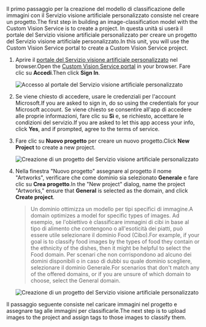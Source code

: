 <span data-ttu-id="ab198-101">Il primo passaggio per la creazione del modello di classificazione delle immagini con il Servizio visione artificiale personalizzato consiste nel creare un progetto.</span><span class="sxs-lookup"><span data-stu-id="ab198-101">The first step in building an image-classification model with the Custom Vision Service is to create a project.</span></span> <span data-ttu-id="ab198-102">In questa unità si userà il portale del Servizio visione artificiale personalizzato per creare un progetto del Servizio visione artificiale personalizzato.</span><span class="sxs-lookup"><span data-stu-id="ab198-102">In this unit, you will use the Custom Vision Service portal to create a Custom Vision Service project.</span></span>

1. <span data-ttu-id="ab198-103">Aprire il [portale del Servizio visione artificiale personalizzato](https://www.customvision.ai/) nel browser.</span><span class="sxs-lookup"><span data-stu-id="ab198-103">Open the [Custom Vision Service portal](https://www.customvision.ai/) in your browser.</span></span> <span data-ttu-id="ab198-104">Fare clic su **Accedi**.</span><span class="sxs-lookup"><span data-stu-id="ab198-104">Then click **Sign In**.</span></span>

    ![Accesso al portale del Servizio visione artificiale personalizzato](../media-draft/1-portal-sign-in.png)

1. <span data-ttu-id="ab198-106">Se viene chiesto di accedere, usare le credenziali per l'account Microsoft.</span><span class="sxs-lookup"><span data-stu-id="ab198-106">If you are asked to sign in, do so using the credentials for your Microsoft account.</span></span> <span data-ttu-id="ab198-107">Se viene chiesto se consentire all'app di accedere alle proprie informazioni, fare clic su **Sì** e, se richiesto, accettare le condizioni del servizio.</span><span class="sxs-lookup"><span data-stu-id="ab198-107">If you are asked to let this app access your info, click **Yes**, and if prompted, agree to the terms of service.</span></span>

1. <span data-ttu-id="ab198-108">Fare clic su **Nuovo progetto** per creare un nuovo progetto.</span><span class="sxs-lookup"><span data-stu-id="ab198-108">Click **New Project** to create a new project.</span></span>
  
    ![Creazione di un progetto del Servizio visione artificiale personalizzato](../media-draft/1-portal-click-new-project.png)

1. <span data-ttu-id="ab198-110">Nella finestra "Nuovo progetto" assegnare al progetto il nome "Artworks", verificare che come dominio sia selezionato **Generale** e fare clic su **Crea progetto**.</span><span class="sxs-lookup"><span data-stu-id="ab198-110">In the "New project" dialog, name the project "Artworks," ensure that **General** is selected as the domain, and click **Create project**.</span></span>

    > <span data-ttu-id="ab198-111">Un dominio ottimizza un modello per tipi specifici di immagine.</span><span class="sxs-lookup"><span data-stu-id="ab198-111">A domain optimizes a model for specific types of images.</span></span> <span data-ttu-id="ab198-112">Ad esempio, se l'obiettivo è classificare immagini di cibi in base al tipo di alimento che contengono o all'esoticità dei piatti, può essere utile selezionare il dominio Food (Cibo).</span><span class="sxs-lookup"><span data-stu-id="ab198-112">For example, if your goal is to classify food images by the types of food they contain or the ethnicity of the dishes, then it might be helpful to select the Food domain.</span></span> <span data-ttu-id="ab198-113">Per scenari che non corrispondono ad alcuno dei domini disponibili o in caso di dubbi su quale dominio scegliere, selezionare il dominio Generale.</span><span class="sxs-lookup"><span data-stu-id="ab198-113">For scenarios that don't match any of the offered domains, or if you are unsure of which domain to choose, select the General domain.</span></span>

   ![Creazione di un progetto del Servizio visione artificiale personalizzato](../media-draft/1-portal-create-project.png)

<span data-ttu-id="ab198-115">Il passaggio seguente consiste nel caricare immagini nel progetto e assegnare tag alle immagini per classificarle.</span><span class="sxs-lookup"><span data-stu-id="ab198-115">The next step is to upload images to the project and assign tags to those images to classify them.</span></span>